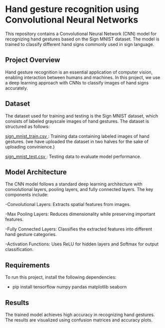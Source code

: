 # Hand gesture recognition using Convolutional Neural Networks

This repository contains a Convolutional Neural Network (CNN) model for recognizing hand gestures based on the Sign MNIST dataset. The model is trained to classify different hand signs commonly used in sign language.

## Project Overview

Hand gesture recognition is an essential application of computer vision, enabling interaction between humans and machines. In this project, we use a deep learning approach with CNNs to classify images of hand signs accurately.

## Dataset

The dataset used for training and testing is the Sign MNIST dataset, which consists of labeled grayscale images of hand gestures. The dataset is structured as follows:

<ins>sign_mnist_train.csv </ins>: Training data containing labeled images of hand gestures. (we have uploaded the dataset in two halves for the sake of uploading convinience.)

<ins>sign_mnist_test.csv </ins>: Testing data to evaluate model performance.

## Model Architecture

The CNN model follows a standard deep learning architecture with convolutional layers, pooling layers, and fully connected layers. The key components include:

-Convolutional Layers: Extracts spatial features from images.

-Max Pooling Layers: Reduces dimensionality while preserving important features.

-Fully Connected Layers: Classifies the extracted features into different hand gesture categories.

-Activation Functions: Uses ReLU for hidden layers and Softmax for output classification.

## Requirements

To run this project, install the following dependencies:

- pip install tensorflow numpy pandas matplotlib seaborn

## Results

The trained model achieves high accuracy in recognizing hand gestures. The results are visualized using confusion matrices and accuracy plots.
